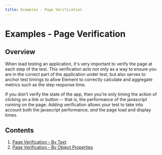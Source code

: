 ```yaml
---
title: Examples - Page Verification
---
```


# Examples - Page Verification

## Overview

When load testing an application, it's very important to verify the page at each step of the test. This verification acts not only as a way to ensure you are in the correct part of the application under test, but also serves to anchor test timings to allow Element to correctly calculate and aggregate metrics such as the step response time.

If you don't verify the state of the app, then you're only timing the action of clicking on a link or button -- that is, the performance of the javascript running on the page. Adding verification allows your test to take into account both the javascript performance, _and_ the page load and display times.

## Contents

1. [Page Verification - By Text](https://github.com/flood-io/element/tree/f4aa19ffab79b8eded0c80d05aa9e970f650f8ab/packages/element/docs/examples/examples_verification_bytext.md)
2. [Page Verification - By Object Properties](https://github.com/flood-io/element/tree/f4aa19ffab79b8eded0c80d05aa9e970f650f8ab/packages/element/docs/examples/examples_verification_byobject.md)

